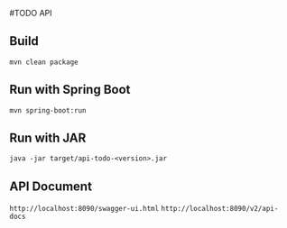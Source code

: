 #TODO API

## Build
`mvn clean package`

## Run with Spring Boot
`mvn spring-boot:run`

## Run with JAR
`java -jar target/api-todo-<version>.jar`

## API Document
`http://localhost:8090/swagger-ui.html`
`http://localhost:8090/v2/api-docs`